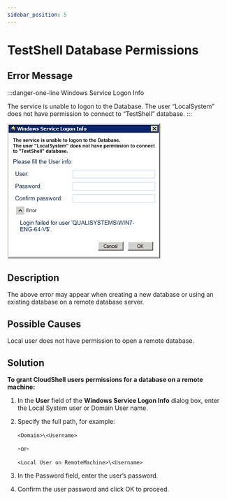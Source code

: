 ```yaml
---
sidebar_position: 5
---
```


# TestShell Database Permissions

## Error Message

:::danger-one-line
Windows Service Logon Info

The service is unable to logon to the Database. The user “LocalSystem” does not have permission to connect to “TestShell” database.
:::

![](/Images/Troubleshoot/Windows-Service-Logon-Info.png)

## Description

The above error may appear when creating a new database or using an existing database on a remote database server.

## Possible Causes

Local user does not have permission to open a remote database.

## Solution

**To grant CloudShell users permissions for a database on a remote machine:**

1. In the **User** field of the **Windows Service Logon Info** dialog box, enter the Local System user or Domain User name.
2. Specify the full path, for example:
    
    `<Domain>\<Username>`
    
    -or-
    
    `<Local User on RemoteMachine>\<Username>`
    
3. In the Password field, enter the user’s password.
4. Confirm the user password and click OK to proceed.
